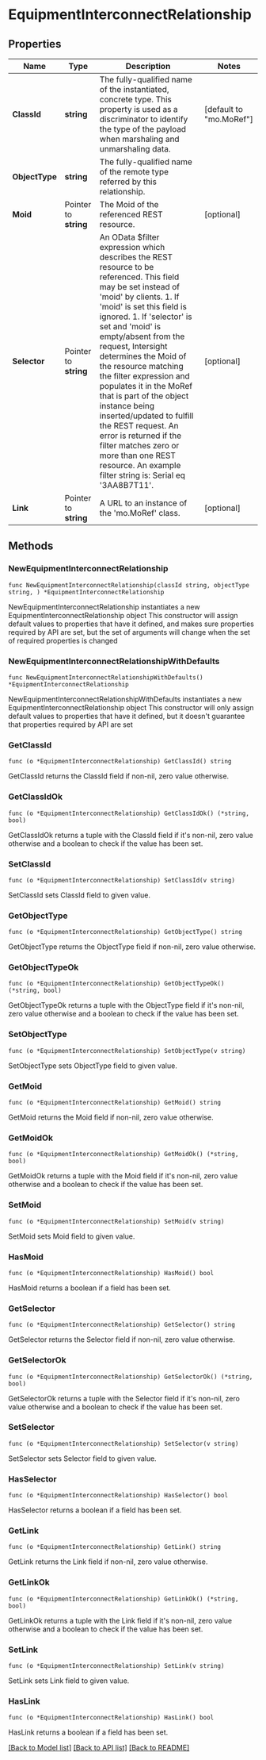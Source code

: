 # EquipmentInterconnectRelationship

## Properties

Name | Type | Description | Notes
------------ | ------------- | ------------- | -------------
**ClassId** | **string** | The fully-qualified name of the instantiated, concrete type. This property is used as a discriminator to identify the type of the payload when marshaling and unmarshaling data. | [default to "mo.MoRef"]
**ObjectType** | **string** | The fully-qualified name of the remote type referred by this relationship. | 
**Moid** | Pointer to **string** | The Moid of the referenced REST resource. | [optional] 
**Selector** | Pointer to **string** | An OData $filter expression which describes the REST resource to be referenced. This field may be set instead of &#39;moid&#39; by clients. 1. If &#39;moid&#39; is set this field is ignored. 1. If &#39;selector&#39; is set and &#39;moid&#39; is empty/absent from the request, Intersight determines the Moid of the resource matching the filter expression and populates it in the MoRef that is part of the object instance being inserted/updated to fulfill the REST request. An error is returned if the filter matches zero or more than one REST resource. An example filter string is: Serial eq &#39;3AA8B7T11&#39;. | [optional] 
**Link** | Pointer to **string** | A URL to an instance of the &#39;mo.MoRef&#39; class. | [optional] 

## Methods

### NewEquipmentInterconnectRelationship

`func NewEquipmentInterconnectRelationship(classId string, objectType string, ) *EquipmentInterconnectRelationship`

NewEquipmentInterconnectRelationship instantiates a new EquipmentInterconnectRelationship object
This constructor will assign default values to properties that have it defined,
and makes sure properties required by API are set, but the set of arguments
will change when the set of required properties is changed

### NewEquipmentInterconnectRelationshipWithDefaults

`func NewEquipmentInterconnectRelationshipWithDefaults() *EquipmentInterconnectRelationship`

NewEquipmentInterconnectRelationshipWithDefaults instantiates a new EquipmentInterconnectRelationship object
This constructor will only assign default values to properties that have it defined,
but it doesn't guarantee that properties required by API are set

### GetClassId

`func (o *EquipmentInterconnectRelationship) GetClassId() string`

GetClassId returns the ClassId field if non-nil, zero value otherwise.

### GetClassIdOk

`func (o *EquipmentInterconnectRelationship) GetClassIdOk() (*string, bool)`

GetClassIdOk returns a tuple with the ClassId field if it's non-nil, zero value otherwise
and a boolean to check if the value has been set.

### SetClassId

`func (o *EquipmentInterconnectRelationship) SetClassId(v string)`

SetClassId sets ClassId field to given value.


### GetObjectType

`func (o *EquipmentInterconnectRelationship) GetObjectType() string`

GetObjectType returns the ObjectType field if non-nil, zero value otherwise.

### GetObjectTypeOk

`func (o *EquipmentInterconnectRelationship) GetObjectTypeOk() (*string, bool)`

GetObjectTypeOk returns a tuple with the ObjectType field if it's non-nil, zero value otherwise
and a boolean to check if the value has been set.

### SetObjectType

`func (o *EquipmentInterconnectRelationship) SetObjectType(v string)`

SetObjectType sets ObjectType field to given value.


### GetMoid

`func (o *EquipmentInterconnectRelationship) GetMoid() string`

GetMoid returns the Moid field if non-nil, zero value otherwise.

### GetMoidOk

`func (o *EquipmentInterconnectRelationship) GetMoidOk() (*string, bool)`

GetMoidOk returns a tuple with the Moid field if it's non-nil, zero value otherwise
and a boolean to check if the value has been set.

### SetMoid

`func (o *EquipmentInterconnectRelationship) SetMoid(v string)`

SetMoid sets Moid field to given value.

### HasMoid

`func (o *EquipmentInterconnectRelationship) HasMoid() bool`

HasMoid returns a boolean if a field has been set.

### GetSelector

`func (o *EquipmentInterconnectRelationship) GetSelector() string`

GetSelector returns the Selector field if non-nil, zero value otherwise.

### GetSelectorOk

`func (o *EquipmentInterconnectRelationship) GetSelectorOk() (*string, bool)`

GetSelectorOk returns a tuple with the Selector field if it's non-nil, zero value otherwise
and a boolean to check if the value has been set.

### SetSelector

`func (o *EquipmentInterconnectRelationship) SetSelector(v string)`

SetSelector sets Selector field to given value.

### HasSelector

`func (o *EquipmentInterconnectRelationship) HasSelector() bool`

HasSelector returns a boolean if a field has been set.

### GetLink

`func (o *EquipmentInterconnectRelationship) GetLink() string`

GetLink returns the Link field if non-nil, zero value otherwise.

### GetLinkOk

`func (o *EquipmentInterconnectRelationship) GetLinkOk() (*string, bool)`

GetLinkOk returns a tuple with the Link field if it's non-nil, zero value otherwise
and a boolean to check if the value has been set.

### SetLink

`func (o *EquipmentInterconnectRelationship) SetLink(v string)`

SetLink sets Link field to given value.

### HasLink

`func (o *EquipmentInterconnectRelationship) HasLink() bool`

HasLink returns a boolean if a field has been set.


[[Back to Model list]](../README.md#documentation-for-models) [[Back to API list]](../README.md#documentation-for-api-endpoints) [[Back to README]](../README.md)


